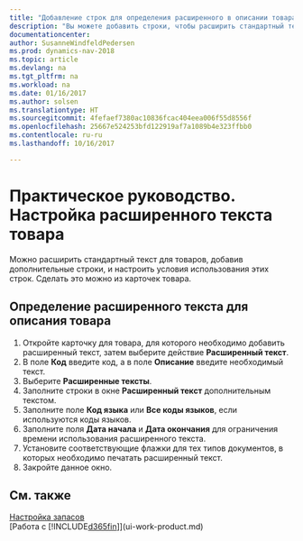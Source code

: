 ```yaml
---
title: "Добавление строк для определения расширенного в описании товара"
description: "Вы можете добавить строки, чтобы расширить стандартный текст описания товара."
documentationcenter: 
author: SusanneWindfeldPedersen
ms.prod: dynamics-nav-2018
ms.topic: article
ms.devlang: na
ms.tgt_pltfrm: na
ms.workload: na
ms.date: 01/16/2017
ms.author: solsen
ms.translationtype: HT
ms.sourcegitcommit: 4fefaef7380ac10836fcac404eea006f55d8556f
ms.openlocfilehash: 25667e524253bfd122919af7a1089b4e323ffbb0
ms.contentlocale: ru-ru
ms.lasthandoff: 10/16/2017

---
```

# <a name="how-to-set-up-extended-item-text"></a>Практическое руководство. Настройка расширенного текста товара
Можно расширить стандартный текст для товаров, добавив дополнительные строки, и настроить условия использования этих строк. Сделать это можно из карточек товара.

## <a name="to-define-extended-text-for-an-item-description"></a>Определение расширенного текста для описания товара
1. Откройте карточку для товара, для которого необходимо добавить расширенный текст, затем выберите действие **Расширенный текст**.
2. В поле **Код** введите код, а в поле **Описание** введите необходимый текст.
3. Выберите **Расширенные тексты**.
4. Заполните строки в окне **Расширенный текст** дополнительным текстом.
5. Заполните поле **Код языка** или **Все коды языков**, если используются коды языков.
6. Заполните поля **Дата начала** и **Дата окончания** для ограничения времени использования расширенного текста.
7. Установите соответствующие флажки для тех типов документов, в которых необходимо печатать расширенный текст.
8. Закройте данное окно.

## <a name="see-also"></a>См. также
[Настройка запасов](inventory-setup-inventory.md)  
[Работа с [!INCLUDE[d365fin](includes/d365fin_md.md)]](ui-work-product.md)

